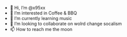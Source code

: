 - 👋 Hi, I’m @x95xx
- 👀 I’m interested in Coffee & BBQ
- 🌱 I’m currently learning music
- 💞️ I’m looking to collaborate on wolrd change socalism 
- 📫 How to reach me  the moon

<!---
x95xx/x95xx is a ✨ special ✨ repository because its `README.md` (this file) appears on your GitHub profile.
You can click the Preview link to take a look at your changes.
--->
